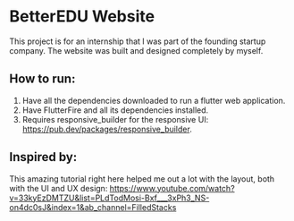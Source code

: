 # BetterEDU Website

This project is for an internship that I was part of the founding startup company. The website was built and designed completely by myself.

## How to run:

1. Have all the dependencies downloaded to run a flutter web application.
2. Have FlutterFire and all its dependencies installed.
3. Requires responsive_builder for the responsive UI: https://pub.dev/packages/responsive_builder.

## Inspired by:
This amazing tutorial right here helped me out a lot with the layout, both with the UI and UX design:
https://www.youtube.com/watch?v=33kyEzDMTZU&list=PLdTodMosi-Bxf___3xPh3_NS-on4dc0sJ&index=1&ab_channel=FilledStacks
